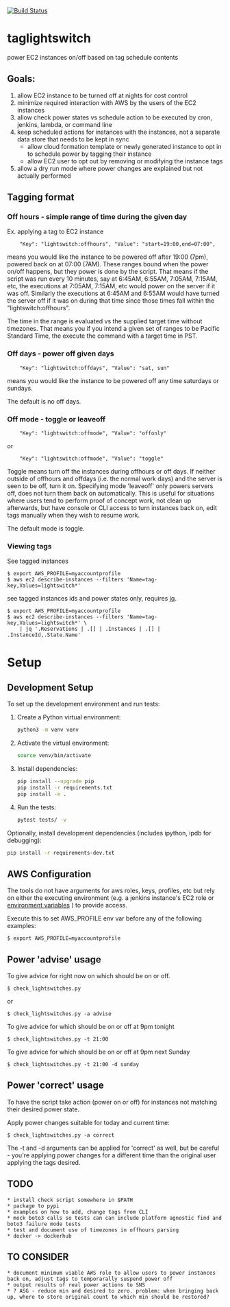[![Build Status](https://travis-ci.org/bbacker/taglightswitch.svg?branch=master)](https://travis-ci.org/bbacker/taglightswitch)

# taglightswitch

power EC2 instances on/off based on tag schedule contents

## Goals:

1. allow EC2 instance to be turned off at nights for cost control
1. minimize required interaction with AWS by the users of the EC2 instances
1. allow check power states vs schedule action to be executed by cron, jenkins, lambda, or command line
1. keep scheduled actions for instances with the instances, not a separate data store that needs to be kept in sync
    - allow cloud formation template or newly generated instance to opt in to schedule power by tagging their instance
    - allow EC2 user to opt out by removing or modifying the instance tags
1. allow a dry run mode where power changes are explained but not actually performed

## Tagging format 

### Off hours - simple range of time during the given day

Ex. applying a tag to EC2 instance

        "Key": "lightswitch:offhours", "Value": "start=19:00,end=07:00",

means you would like the instance to be powered off after 19:00 (7pm), powered back on at 07:00 (7AM).
These ranges bound when the power on/off happens, but they power is done by
the script. That means if the script was run every 10 minutes, say at 6:45AM, 6:55AM, 7:05AM,
7:15AM, etc, the executions at 7:05AM, 7:15AM, etc would power on the server if it was off.
Similarly the executions at 6:45AM and 6:55AM would have turned the server off if it
was on during that time since those times fall within the "lightswitch:offhours".

The time in the range is evaluated vs the supplied target time without timezones.
That means you if you intend a given set of ranges to be Pacific Standard Time,
the execute the command with a target time in PST.

### Off days - power off given days

        "Key": "lightswitch:offdays", "Value": "sat, sun"

means you would like the instance to be powered off any time saturdays or sundays.

The default is no off days.

### Off mode - toggle or leaveoff

        "Key": "lightswitch:offmode", "Value": "offonly"

or

        "Key": "lightswitch:offmode", "Value": "toggle"

Toggle means turn off the instances during offhours or off days. If neither outside of
offhours and offdays (i.e. the normal work days) and the server is seen to be off,
turn it on.  Specifying mode 'leaveoff' only powers servers off, does not
turn them back on automatically. This is useful for situations where users tend
to perform proof of concept work, not clean up afterwards, but have console or CLI access
to turn instances back on, edit tags manually when they wish to resume work.

The default mode is toggle.

### Viewing tags

See tagged instances

    $ export AWS_PROFILE=myaccountprofile
    $ aws ec2 describe-instances --filters 'Name=tag-key,Values=lightswitch*'

see tagged instances ids and power states only, requires [jq](https://stedolan.github.io/jq/tutorial/).

    $ export AWS_PROFILE=myaccountprofile
    $ aws ec2 describe-instances --filters 'Name=tag-key,Values=lightswitch*' \
        | jq '.Reservations | .[] | .Instances | .[] | .InstanceId,.State.Name'

# Setup

## Development Setup

To set up the development environment and run tests:

1. Create a Python virtual environment:
   ```bash
   python3 -m venv venv
   ```

2. Activate the virtual environment:
   ```bash
   source venv/bin/activate
   ```

3. Install dependencies:
   ```bash
   pip install --upgrade pip
   pip install -r requirements.txt
   pip install -e .
   ```

4. Run the tests:
   ```bash
   pytest tests/ -v
   ```

Optionally, install development dependencies (includes ipython, ipdb for debugging):
```bash
pip install -r requirements-dev.txt
```

## AWS Configuration

The tools do not have arguments for aws roles, keys, profiles, etc but rely on either the
executing environment (e.g. a jenkins instance's EC2 role or
[environment variables](http://boto3.readthedocs.io/en/latest/guide/configuration.html#environment-variables)
) to provide access.

Execute this to set AWS_PROFILE env var before any of the following examples:

    $ export AWS_PROFILE=myaccountprofile

## Power 'advise' usage

To give advice for right now on which should be on or off.

    $ check_lightswitches.py

or

    $ check_lightswitches.py -a advise

To give advice for which should be on or off at 9pm tonight

    $ check_lightswitches.py -t 21:00

To give advice for which should be on or off at 9pm next Sunday

    $ check_lightswitches.py -t 21:00 -d sunday

## Power 'correct' usage

To have the script take action (power on or off) for instances not matching their desired power state.

Apply power changes suitable for today and current time:

    $ check_lightswitches.py -a correct

The -t and -d arguments can be applied for 'correct' as well, but be careful - you're applying power changes
for a different time than the original user applying the tags desired.

## TODO
    * install check script somewhere in $PATH
    * package to pypi
    * examples on how to add, change tags from CLI
    * mock boto3 calls so tests can can include platform agnostic find and boto3 failure mode tests
    * test and document use of timezones in offhours parsing
    * docker -> dockerhub

## TO CONSIDER
    * document minimum viable AWS role to allow users to power instances back on, adjust tags to temporarally suspend power off
    * output results of real power actions to SNS
    * ? ASG - reduce min and desired to zero. problem: when bringing back up, where to store original count to which min should be restored?
